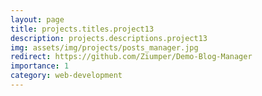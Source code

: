 ```yaml
---
layout: page
title: projects.titles.project13
description: projects.descriptions.project13
img: assets/img/projects/posts_manager.jpg
redirect: https://github.com/Ziumper/Demo-Blog-Manager
importance: 1
category: web-development
---
```


